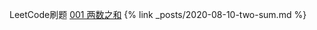 LeetCode刷题
[001 两数之和](http://havefan-cccoder.github.io/2020-08-10-two-sum.md)
{% link _posts/2020-08-10-two-sum.md %}
